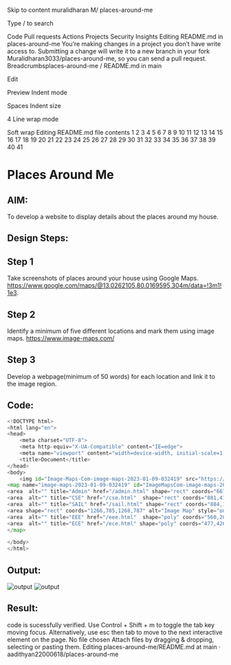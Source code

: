 Skip to content
muralidharan M/
places-around-me

Type / to search

Code
Pull requests
Actions
Projects
Security
Insights
Editing README.md in places-around-me
You’re making changes in a project you don’t have write access to. Submitting a change will write it to a new branch in your fork Muralidharan3033/places-around-me, so you can send a pull request.
Breadcrumbsplaces-around-me
/
README.md
in
main

Edit

Preview
Indent mode

Spaces
Indent size

4
Line wrap mode

Soft wrap
Editing README.md file contents
1
2
3
4
5
6
7
8
9
10
11
12
13
14
15
16
17
18
19
20
21
22
23
24
25
26
27
28
29
30
31
32
33
34
35
36
37
38
39
40
41
# Places Around Me
## AIM:
To develop a website to display details about the places around my house.

## Design Steps:
## Step 1
Take screenshots of places around your house using Google Maps. https://www.google.com/maps/@13.0262105,80.0169595,304m/data=!3m1!1e3.
## Step 2
Identify a minimum of five different locations and mark them using image maps. https://www.image-maps.com/
## Step 3
Develop a webpage(minimum of 50 words) for each location and link it to the image region.

## Code:
```python
<!DOCTYPE html>
<html lang="en">
<head>
    <meta charset="UTF-8">
    <meta http-equiv="X-UA-Compatible" content="IE=edge">
    <meta name="viewport" content="width=device-width, initial-scale=1.0">
    <title>Document</title>
</head>
<body>
    <img id="Image-Maps-Com-image-maps-2023-01-09-032419" src="https://app.image-maps.com/m/private/0/eraav957vgjvppdamn1jnu6ng4_sec.png" border="0" width="1268" height="787" orgWidth="1268" orgHeight="787" usemap="#image-maps-2023-01-09-032419" alt="" />
<map name="image-maps-2023-01-09-032419" id="ImageMapsCom-image-maps-2023-01-09-032419">
<area  alt="" title="Admin" href="/admin.html" shape="rect" coords="667,580,876,674" style="outline:none;" target="_self"     />
<area  alt="" title="CSE" href="/cse.html"  shape="rect" coords="881,415,1108,583" style="outline:none;" target="_self"     />
<area  alt="" title="SAIL" href="/sail.html" shape="rect" coords="884,192,1177,326" style="outline:none;" target="_self"     />
<area shape="rect" coords="1266,785,1268,787" alt="Image Map" style="outline:none;" title="Image Map" href="https://www.image-maps.com/" />
<area  alt="" title="EEE" href="/eee.html"  shape="poly" coords="560,209,505,175,463,326,529,328,528,325,533,297,540,272,536,265,476,251,539,264" style="outline:none;" target="_self"     />
<area  alt="" title="ECE" href="/ece.html" shape="poly" coords="477,426,537,416,605,522,548,559,509,499" style="outline:none;" target="_self"     />
</map>

</body>
</html>
```
## Output:
![output](output%20maps.png)
![output](validater.png)
## Result:
code is sucessfully verified.
Use Control + Shift + m to toggle the tab key moving focus. Alternatively, use esc then tab to move to the next interactive element on the page.
No file chosen
Attach files by dragging & dropping, selecting or pasting them.
Editing places-around-me/README.md at main · aadithyan22000618/places-around-me
